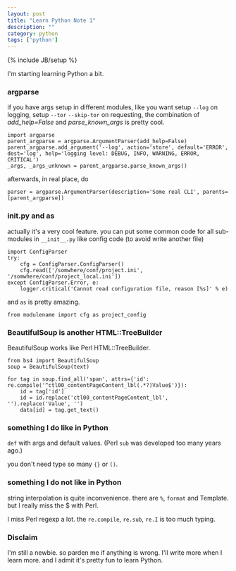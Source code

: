 ```yaml
---
layout: post
title: "Learn Python Note 1"
description: ""
category: python
tags: ['python']
---
```

{% include JB/setup %}

I'm starting learning Python a bit.

### argparse

if you have args setup in different modules, like you want setup `--log` on logging, setup `--tor` `--skip-tor` on requesting, the combination of *add_help=False* and *parse_known_args* is pretty cool.

    import argparse
    parent_argparse = argparse.ArgumentParser(add_help=False)
    parent_argparse.add_argument('--log', action='store', default='ERROR', dest='log', help='logging level: DEBUG, INFO, WARNING, ERROR, CRITICAL')
    _args, _args_unknown = parent_argparse.parse_known_args()

afterwards, in real place, do

    parser = argparse.ArgumentParser(description='Some real CLI', parents=[parent_argparse])

### __init__.py and as

actually it's a very cool feature. you can put some common code for all sub-modules in `__init__.py` like config code (to avoid write another file)

    import ConfigParser
    try:
        cfg = ConfigParser.ConfigParser()
        cfg.read(['/somwhere/conf/project.ini', '/somwhere/conf/project_local.ini'])
    except ConfigParser.Error, e:
        logger.critical('Cannot read configuration file, reason [%s]' % e)

and `as` is pretty amazing.

    from modulename import cfg as project_config

### BeautifulSoup is another HTML::TreeBuilder

BeautifulSoup works like Perl HTML::TreeBuilder.

    from bs4 import BeautifulSoup
    soup = BeautifulSoup(text)

    for tag in soup.find_all('span', attrs={'id': re.compile('^ctl00_contentPageContent_lbl(.*?)Value$')}):
        id = tag['id']
        id = id.replace('ctl00_contentPageContent_lbl', '').replace('Value', '')
        data[id] = tag.get_text()

### something I do like in Python

`def` with args and default values. (Perl `sub` was developed too many years ago.)

you don't need type so many `{}` or `()`.

### something I do not like in Python

string interpolation is quite inconvenience. there are `%`, `format` and Template. but I really miss the $ with Perl.

I miss Perl regexp a lot. the `re.compile`, `re.sub`, `re.I` is too much typing.

### Disclaim

I'm still a newbie. so parden me if anything is wrong. I'll write more when I learn more.  and I admit it's pretty fun to learn Python.

